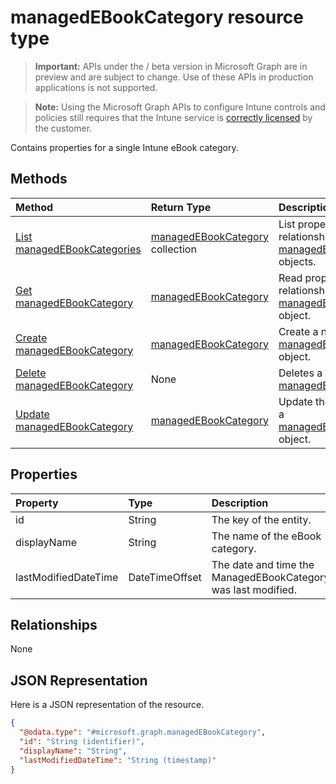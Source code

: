 ﻿# managedEBookCategory resource type

> **Important:** APIs under the / beta version in Microsoft Graph are in preview and are subject to change. Use of these APIs in production applications is not supported.

> **Note:** Using the Microsoft Graph APIs to configure Intune controls and policies still requires that the Intune service is [correctly licensed](https://go.microsoft.com/fwlink/?linkid=839381) by the customer.

Contains properties for a single Intune eBook category.
## Methods
|Method|Return Type|Description|
|:---|:---|:---|
|[List managedEBookCategories](../api/intune_books_managedebookcategory_list.md)|[managedEBookCategory](../resources/intune_books_managedebookcategory.md) collection|List properties and relationships of the [managedEBookCategory](../resources/intune_books_managedebookcategory.md) objects.|
|[Get managedEBookCategory](../api/intune_books_managedebookcategory_get.md)|[managedEBookCategory](../resources/intune_books_managedebookcategory.md)|Read properties and relationships of the [managedEBookCategory](../resources/intune_books_managedebookcategory.md) object.|
|[Create managedEBookCategory](../api/intune_books_managedebookcategory_create.md)|[managedEBookCategory](../resources/intune_books_managedebookcategory.md)|Create a new [managedEBookCategory](../resources/intune_books_managedebookcategory.md) object.|
|[Delete managedEBookCategory](../api/intune_books_managedebookcategory_delete.md)|None|Deletes a [managedEBookCategory](../resources/intune_books_managedebookcategory.md).|
|[Update managedEBookCategory](../api/intune_books_managedebookcategory_update.md)|[managedEBookCategory](../resources/intune_books_managedebookcategory.md)|Update the properties of a [managedEBookCategory](../resources/intune_books_managedebookcategory.md) object.|

## Properties
|Property|Type|Description|
|:---|:---|:---|
|id|String|The key of the entity.|
|displayName|String|The name of the eBook category.|
|lastModifiedDateTime|DateTimeOffset|The date and time the ManagedEBookCategory was last modified.|

## Relationships
None
## JSON Representation
Here is a JSON representation of the resource.
<!-- {
  "blockType": "resource",
  "keyProperty": "id",
  "@odata.type": "microsoft.graph.managedEBookCategory"
}
-->
``` json
{
  "@odata.type": "#microsoft.graph.managedEBookCategory",
  "id": "String (identifier)",
  "displayName": "String",
  "lastModifiedDateTime": "String (timestamp)"
}
```






